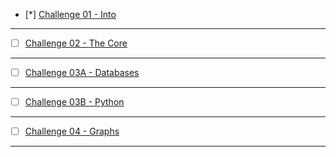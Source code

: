 - [*] [Challenge 01 - Into](https://github.com/abrar-abu/golang/tree/main/Challenges/CodeSignal/Arcade/Intro)

-------------

- [ ] [Challenge 02 - The Core](https://github.com/abrar-abu/golang/tree/main/Challenges/CodeSignal/Arcade/The%20Core)


-------------

- [ ] [Challenge 03A - Databases](https://github.com/abrar-abu/golang/tree/main/Challenges/CodeSignal/Arcade/Databases)


-------------
- [ ] [Challenge 03B - Python](https://github.com/abrar-abu/golang/tree/main/Challenges/CodeSignal/Arcade/Python)


-------------

- [ ] [Challenge 04 - Graphs](https://github.com/abrar-abu/golang/tree/main/Challenges/CodeSignal/Arcade/Graphs)


-------------
